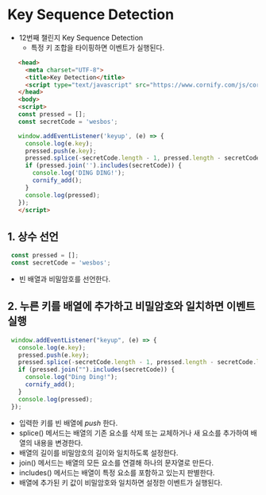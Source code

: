 # Key Sequence Detection

- 12번째 챌린지 Key Sequence Detection
   + 특정 키 조합을 타이핑하면 이벤트가 실행된다.
   
```html
   <head>
     <meta charset="UTF-8">
     <title>Key Detection</title>
     <script type="text/javascript" src="https://www.cornify.com/js/cornify.js"></script>
   </head>
   <body>
   <script>
   const pressed = [];
   const secretCode = 'wesbos';

   window.addEventListener('keyup', (e) => {
     console.log(e.key);
     pressed.push(e.key);
     pressed.splice(-secretCode.length - 1, pressed.length - secretCode.length);
     if (pressed.join('').includes(secretCode)) {
       console.log('DING DING!');
       cornify_add();
     }
     console.log(pressed);
   });
   </script>
```
## 1. 상수 선언
  ```javascript
   const pressed = [];
   const secretCode = 'wesbos';
  ```
   - 빈 배열과 비밀암호를 선언한다.
  
## 2. 누른 키를 배열에 추가하고 비밀암호와 일치하면 이벤트 실행
  ```javascript
   window.addEventListener("keyup", (e) => {
     console.log(e.key);
     pressed.push(e.key);
     pressed.splice(-secretCode.length - 1, pressed.length - secretCode.length);
     if (pressed.join("").includes(secretCode)) {
       console.log("Ding Ding!");
       cornify_add();
     }
     console.log(pressed);
   });
  ```
   - 입력한 키를 빈 배열에 _push_ 한다.
   - splice() 메서드는 배열의 기존 요소를 삭제 또는 교체하거나 새 요소를 추가하여 배열의 내용을 변경한다.
   - 배열의 길이를 비밀암호의 길이와 일치하도록 설정한다.
   - join() 메서드는 배열의 모든 요소를 연결해 하나의 문자열로 만든다.
   - includes() 메서드는 배열이 특정 요소를 포함하고 있는지 판별한다.
   - 배열에 추가된 키 값이 비밀암호와 일치하면 설정한 이벤트가 실행된다.
